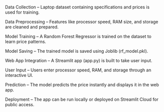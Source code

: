 Data Collection – Laptop dataset containing specifications and prices is used for training.

Data Preprocessing – Features like processor speed, RAM size, and storage are cleaned and prepared.

Model Training – A Random Forest Regressor is trained on the dataset to learn price patterns.

Model Saving – The trained model is saved using Joblib (rf_model.pkl).

Web App Integration – A Streamlit app (app.py) is built to take user input.

User Input – Users enter processor speed, RAM, and storage through an interactive UI.

Prediction – The model predicts the price instantly and displays it in the web app.

Deployment – The app can be run locally or deployed on Streamlit Cloud for public access.

